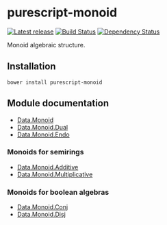 # purescript-monoid

[![Latest release](http://img.shields.io/bower/v/purescript-monoid.svg)](https://github.com/purescript/purescript-monoid/releases)
[![Build Status](https://travis-ci.org/purescript/purescript-monoid.svg?branch=master)](https://travis-ci.org/purescript/purescript-monoid)
[![Dependency Status](https://www.versioneye.com/user/projects/55848c2b36386100150003e1/badge.svg?style=flat)](https://www.versioneye.com/user/projects/55848c2b36386100150003e1)

Monoid algebraic structure.

## Installation

```
bower install purescript-monoid
```

## Module documentation

- [Data.Monoid](docs/Data/Monoid.md)
- [Data.Monoid.Dual](docs/Data/Monoid/Dual.md)
- [Data.Monoid.Endo](docs/Data/Monoid/Endo.md)

### Monoids for semirings
- [Data.Monoid.Additive](docs/Data/Monoid/Additive.md)
- [Data.Monoid.Multiplicative](docs/Data/Monoid/Multiplicative.md)
 
### Monoids for boolean algebras
- [Data.Monoid.Conj](docs/Data/Monoid/Conj.md)
- [Data.Monoid.Disj](docs/Data/Monoid/Disj.md)
